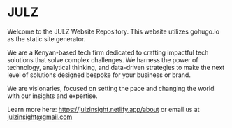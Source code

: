 # JULZ
Welcome to the JULZ Website Repository. This website utilizes gohugo.io as the static site generator.

We are a Kenyan-based tech firm dedicated to crafting impactful tech solutions that solve complex challenges. We harness the power of technology, analytical thinking, and data-driven strategies to make the next level of solutions designed bespoke for your business or brand.

We are visionaries, focused on setting the pace and changing the world with our insights and expertise.

Learn more here: https://julzinsight.netlify.app/about or email us at julzinsight@gmail.com

